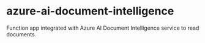 # azure-ai-document-intelligence
Function app integrated with Azure AI Document Intelligence service to read documents.
